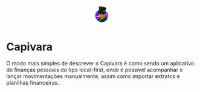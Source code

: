 <div align="center">
  <a href="https://capybara-teal.vercel.app"><img width="37px" src="public/logo.png" alt="Capybara" /></a>
</div>

# Capivara

O modo mais simples de descrever o Capivara é como sendo um aplicativo de finanças pessoais do tipo local-first, onde é possível acompanhar e lançar movimentações manualmente, assim como importar extratos e planilhas financeiras.